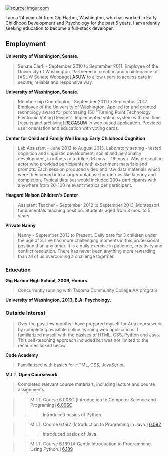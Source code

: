<a href="http://imgur.com/nTRpI5r"><img src="http://i.imgur.com/nTRpI5r.png" title="source: imgur.com" /></a>

I am a 24 year old from Gig Harbor, Washington, who has worked in Early Childhood Development and Psychology for the past 5 years. I am ardently seeking education to become a full-stack developer. 

<h2>Employment</h2>

**University of Washington, Senate.**

>Senate Clerk - September 2010 to September 2011. Employee of the University of Washington. Partnered in creation and maintenance of [ASUW Senate Webpage] [ASUW] to allow users to access data in secure, reliable and responsive way.

[ASUW]:http://senate.asuw.org/ 

**University of Washington, Senate.** 

>Membership Coordinator - September 2011 to September 2012. Employee of the University of Washington. Applied for and granted technology award for purchasing 150 "Turning Point Technology Electronic Voting Devices". Implemented voting system with real time [results and archiving] [RECASUW] in web based application. Provided user orientation and education with voting cards. 

[RECASUW]: https://depts.washington.edu/asuwsen/oro/#!UserIndex

**Center for Child and Family Well Being: Early Childhood Cognition**

>Lab Assistant - June 2012 to August 2013. Laboratory setting - tested cognition and linguistic development, social and personality development, in infants to toddlers (6 mos. - 18 mos.). Was presenting actor who provided participants with experiment materials and prompts. Each session produced video and raw data materials which were then coded into a larger database for metrics like latency and completion. Typical data set would included 200+ participants with anywhere from 20-100 relevant metrics per participant. 

**Haagard Nelson Children's Center**

>Assistant Teacher - September 2012 to September 2013. Montessori fundamentals teaching position. Students aged from 3 mos. to 5 years. 

**Private Nanny**

>Nanny - September 2013 to Present. Daily care for 3 children under the age of 3. I've had more challenging moments in this professional position than any other. It is a daily exercise in patience, creativity and conflict resolution. There has never been anything more rewarding than all of us overcoming a challenge together. 

<h3>Education</h3>

**Gig Harbor High School, 2009, Honors.** 
>Concurrently running with Tacoma Community College AA program.  

**University of Washington, 2013, B.A. Psychology.**
<h3>Outside Interest</h3>

>Over the past few months I have prepared myself for Ada coursework by completing avaialble online learning web applications. I familiarized myself with the basiscs of HTML, CSS, Python and Java. This self-teaching approach included but was not limited to the resources linked below. 

**Code Academy**
>Familiarized with basics for HTML, CSS, JavaScript. 

**M.I.T. Open Coursework**
>Completed relevant course materials, including lecture and course assignments. 

>>M.I.T. Course 6.00SC [Introduction to Computer Science and Programing] [6.00SC]
>>>Introduced basics of Python. 

[6.00SC]: http://ocw.mit.edu/courses/electrical-engineering-and-computer-science/6-00sc-introduction-to-computer-science-and-programming-spring-2011/

>>M.I.T. Course 6.092 [Introduction to Programing in Java.] [6.092]
>>>Introduced basics of Java. 

[6.092]: http://ocw.mit.edu/courses/electrical-engineering-and-computer-science/6-092-introduction-to-programming-in-java-january-iap-2010/

>>M.I.T. Course 6.189 [A Gentle Introduction to Programming Using Python.] [6.189]

[6.189]: http://ocw.mit.edu/courses/electrical-engineering-and-computer-science/6-189-a-gentle-introduction-to-programming-using-python-january-iap-2011/
